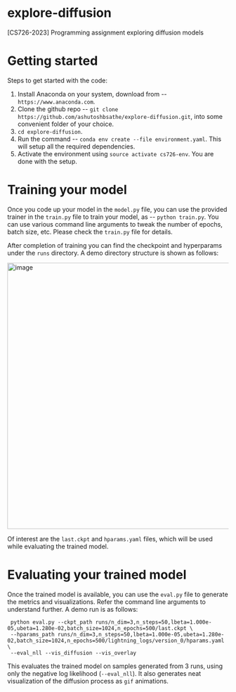 # explore-diffusion
[CS726-2023] Programming assignment exploring diffusion models

# Getting started

Steps to get started with the code:

1. Install Anaconda on your system, download from -- `https://www.anaconda.com`.
3. Clone the github repo -- `git clone https://github.com/ashutoshbsathe/explore-diffusion.git`, into some convenient folder of your choice.
4. `cd explore-diffusion`.
5. Run the command -- `conda env create --file environment.yaml`. This will setup all the required dependencies.
6. Activate the environment using `source activate cs726-env`. You are done with the setup.

# Training your model

Once you code up your model in the `model.py` file, you can use the provided trainer in the `train.py` file to train your model, as -- `python train.py`. 
You can use various command line arguments to tweak the number of epochs, batch size, etc. Please check the `train.py` file for details.

After completion of training you can find the checkpoint and hyperparams under the `runs` directory. A demo directory structure is shown as follows:

<img width="605" alt="image" src="https://user-images.githubusercontent.com/25797790/217562148-8f6e6b39-b8df-42b9-a338-89a471228a4e.png">

Of interest are the `last.ckpt` and `hparams.yaml` files, which will be used while evaluating the trained model.

# Evaluating your trained model

Once the trained model is available, you can use the `eval.py` file to generate the metrics and visualizations. Refer the command line arguments to 
understand further. A demo run is as follows:

```
 python eval.py --ckpt_path runs/n_dim=3,n_steps=50,lbeta=1.000e-05,ubeta=1.280e-02,batch_size=1024,n_epochs=500/last.ckpt \
 --hparams_path runs/n_dim=3,n_steps=50,lbeta=1.000e-05,ubeta=1.280e-02,batch_size=1024,n_epochs=500/lightning_logs/version_0/hparams.yaml \
 --eval_nll --vis_diffusion --vis_overlay
```

This evaluates the trained model on samples generated from $3$ runs, using only the negative log likelihood (`--eval_nll`). It also generates neat visualization of the diffusion process as `gif` animations.
